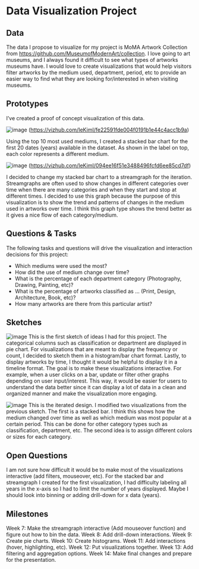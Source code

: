 # Data Visualization Project

## Data

The data I propose to visualize for my project is MoMA Artwork Collection from https://github.com/MuseumofModernArt/collection. 
I love going to art museums, and I always found it difficult to see what types of artworks museums have. I would love to create visualizations that would help visitors filter artworks by the medium used, department, period, etc to provide an easier way to find what they are looking for/interested in when visiting museums.

## Prototypes

I’ve created a proof of concept visualization of this data. 

![image](https://user-images.githubusercontent.com/59063929/219912741-5291a67d-87e6-4432-a514-cd42bbb8019f.png)
(https://vizhub.com/IeKimI/fe22591fde004f0191b1e44c4acc1b9a)

Using the top 10 most used mediums, I created a stacked bar chart for the first 20 dates (years) available in the dataset. As shown in the label on top, each color represents a different medium.

![image](https://user-images.githubusercontent.com/59063929/219981952-a264fd04-bd5f-4e10-a335-0ab323a952f1.png)
(https://vizhub.com/IeKimI/094ee16f51e3488496fcfd6ee85cd7df)

I decided to change my stacked bar chart to a streamgraph for the iteration. Streamgraphs are often used to show changes in different categories over time when there are many categories and when they start and stop at different times. I decided to use this graph because the purpose of this visualization is to show the trend and patterns of changes in the medium used in artworks over time. I think this graph type shows the trend better as it gives a nice flow of each category/medium.

## Questions & Tasks

The following tasks and questions will drive the visualization and interaction decisions for this project:

 * Which mediums were used the most?
 * How did the use of medium change over time?
 * What is the percentage of each department category (Photography, Drawing, Painting, etc)?
 * What is the percentage of artworks classified as ... (Print, Design, Architecture, Book, etc)?
 * How many artworks are there from this particular artist?

## Sketches

![image](https://user-images.githubusercontent.com/59063929/219982038-36a3f517-0bc3-4490-a9d2-5571e7faa8ff.png)
This is the first sketch of ideas I had for this project. The categorical columns such as classification or department are displayed in pie chart. For visualizations that are meant to display the frequency or count, I decided to sketch them in a histogram/bar chart format. Lastly, to display artworks by time, I thought it would be helpful to display it in a timeline format. The goal is to make these visualizations interactive. For example, when a user clicks on a bar, update or filter other graphs depending on user input/interest. This way, it would be easier for users to understand the data better since it can display a lot of data in a clean and organized manner and make the visualization more engaging.


![image](https://user-images.githubusercontent.com/59063929/219982074-68414419-fcbe-456e-82a8-4e88089cc458.png)
This is the iterated design. I modified two visualizations from the previous sketch. The first is a stacked bar. I think this shows how the medium changed over time as well as which medium was most popular at a certain period. This can be done for other category types such as classification, department, etc. The second idea is to assign different colors or sizes for each category.

## Open Questions

I am not sure how difficult it would be to make most of the visualizations interactive (add filters, mouseover, etc). For the stacked bar and streamgraph I created for the first visualization, I had difficulty labeling all years in the x-axis so I had to limit the number of years displayed. Maybe I should look into binning or adding drill-down for x data (years).

## Milestones

Week 7: Make the streamgraph interactive (Add mouseover function) and figure out how to bin the data.
Week 8: Add drill-down interactions.
Week 9: Create pie charts.
Week 10: Create histograms.
Week 11: Add interactions (hover, highlighting, etc).
Week 12: Put visualizations together.
Week 13: Add filtering and aggregation options.
Week 14: Make final changes and prepare for the presentation.
